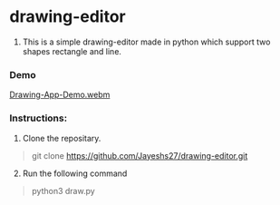 # drawing-editor
1. This is a simple drawing-editor made in python which support two shapes rectangle and line.

### Demo 
[Drawing-App-Demo.webm](https://github.com/Jayeshs27/drawing-editor/assets/117480214/e09954a1-6abe-499f-ace3-3572e589c905)

### Instructions:
1. Clone the repositary. 
> git clone https://github.com/Jayeshs27/drawing-editor.git
2. Run the following command
> python3 draw.py


